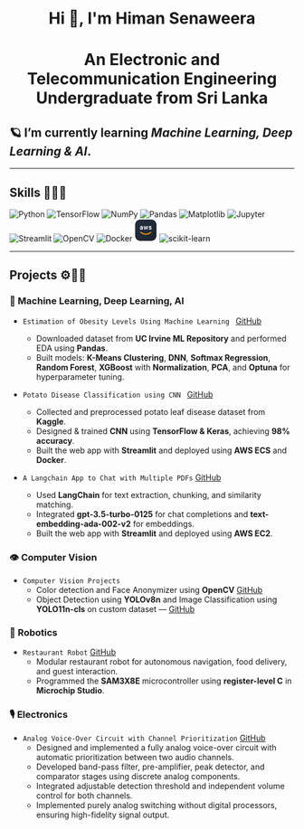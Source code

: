 <h1 align="center"> Hi 👋, I'm Himan Senaweera</h1>
<h1 align="center"> An Electronic and Telecommunication Engineering Undergraduate from Sri Lanka </h1>

## 🪐 I’m currently learning ***Machine Learning, Deep Learning & AI***.  
 ---
## Skills 👨‍💻🤹

<p align="left">

  
  <!-- Runtime / Langs -->
  <img src="https://cdn.jsdelivr.net/gh/devicons/devicon/icons/python/python-original.svg" height="40" alt="Python" />
  <img src="https://cdn.jsdelivr.net/gh/devicons/devicon/icons/tensorflow/tensorflow-original.svg" height="40" alt="TensorFlow" />
  <img src="https://www.svgrepo.com/show/354127/numpy.svg" height="40" alt="NumPy"/>
  <img src="https://pandas.pydata.org/static/img/pandas_mark_white.svg" height="40" alt="Pandas"/>
   <img src="https://matplotlib.org/2.0.2/_static/logo2.svg" height="40" alt="Matplotlib"/>
  <img src="https://cdn.jsdelivr.net/gh/devicons/devicon/icons/jupyter/jupyter-original.svg" height="40" alt="Jupyter" />
  <img src="https://cdn.simpleicons.org/streamlit" height="40" alt="Streamlit" />
  <img src="https://cdn.jsdelivr.net/gh/devicons/devicon/icons/opencv/opencv-original.svg" height="40" alt="OpenCV" />
  <img src="https://cdn.jsdelivr.net/gh/devicons/devicon/icons/docker/docker-original.svg" height="40" alt="Docker" />
  <img src="aws.svg" height="40" alt="AWS"/>
  <img src="https://cdn.jsdelivr.net/gh/devicons/devicon/icons/scikitlearn/scikitlearn-original.svg" height="40" alt="scikit-learn"/>


</p>

 ---
 
## Projects ⚙️👨‍💻

### 🧠 Machine Learning, Deep Learning, AI
- `Estimation of Obesity Levels Using Machine Learning ` [GitHub](https://github.com/HimanSenaweera/Model-to-predict-obesity-Level.git)  
  - Downloaded dataset from **UC Irvine ML Repository** and performed EDA using **Pandas**.  
  - Built models: **K-Means Clustering**, **DNN**, **Softmax Regression**, **Random Forest**, **XGBoost** with **Normalization**, **PCA**, and **Optuna** for hyperparameter tuning.  

- `Potato Disease Classification using CNN ` [GitHub](https://github.com/HimanSenaweera/Deep-learning.git)  
  - Collected and preprocessed potato leaf disease dataset from **Kaggle**.  
  - Designed & trained **CNN** using **TensorFlow & Keras**, achieving **98% accuracy**.  
  - Built the web app with **Streamlit** and deployed using **AWS ECS** and **Docker**.  

- `A Langchain App to Chat with Multiple PDFs` [GitHub](https://github.com/HimanSenaweera/Langchain-App-.git)  
  - Used **LangChain** for text extraction, chunking, and similarity matching.  
  - Integrated **gpt-3.5-turbo-0125** for chat completions and **text-embedding-ada-002-v2** for embeddings.  
  - Built the web app with **Streamlit** and deployed using **AWS EC2**.  

### 👁️ Computer Vision
- `Computer Vision Projects`
  - Color detection and Face Anonymizer using **OpenCV** [GitHub](https://github.com/HimanSenaweera/OpenCV-projects.git)  
  - Object Detection using **YOLOv8n** and Image Classification using **YOLO11n-cls** on custom dataset — [GitHub](https://github.com/HimanSenaweera/Face-Anonymizer-using-OpenCV.git)  

### 🤖 Robotics
- `Restaurant Robot` [GitHub](https://github.com/HimanSenaweera/RestaurantRobot.git)  
  - Modular restaurant robot for autonomous navigation, food delivery, and guest interaction.  
  - Programmed the **SAM3X8E** microcontroller using **register-level C** in **Microchip Studio**.

### 🎙️ Electronics
- `Analog Voice-Over Circuit with Channel Prioritization` [GitHub](https://github.com/HimanSenaweera/Analog-Voice-Over-Device.git)  
  - Designed and implemented a fully analog voice-over circuit with automatic prioritization between two audio channels.
  - Developed band-pass filter, pre-amplifier, peak detector, and comparator stages using discrete analog components.
  - Integrated adjustable detection threshold and independent volume control for both channels.
  - Implemented purely analog switching without digital processors, ensuring high-fidelity signal output.

